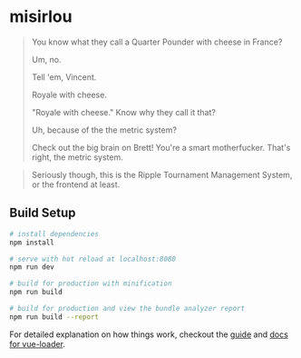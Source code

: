 # misirlou

>You know what they call a Quarter Pounder with cheese in France?
>
>Um, no.
>
>Tell 'em, Vincent.
>
>Royale with cheese.
>
>"Royale with cheese." Know why they call it that?
>
>Uh, because of the the metric system?
>
>Check out the big brain on Brett! You're a smart motherfucker. That's right, the metric system.

>Seriously though, this is the Ripple Tournament Management System, or the frontend at least.

## Build Setup

``` bash
# install dependencies
npm install

# serve with hot reload at localhost:8080
npm run dev

# build for production with minification
npm run build

# build for production and view the bundle analyzer report
npm run build --report
```

For detailed explanation on how things work, checkout the [guide](http://vuejs-templates.github.io/webpack/) and [docs for vue-loader](http://vuejs.github.io/vue-loader).
